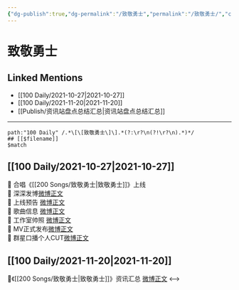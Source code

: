 ```yaml
---
{"dg-publish":true,"dg-permalink":"/致敬勇士","permalink":"/致敬勇士/","created":"2022-12-23T11:19:28.000+08:00","updated":"2023-04-10T15:54:31.000+08:00"}
---
```


# 致敬勇士

## Linked Mentions
- [[100 Daily/2021-10-27\|2021-10-27]]
- [[100 Daily/2021-11-20\|2021-11-20]]
- [[Publish/资讯站盘点总结汇总\|资讯站盘点总结汇总]]


---

```expander
path:"100 Daily" /.*\[\[致敬勇士\]\].*(?:\r?\n(?!\r?\n).*)*/
## [[$filename]]
$match
```
## [[100 Daily/2021-10-27\|2021-10-27]]
🌟 合唱《[[200 Songs/致敬勇士\|致敬勇士]]》上线  
💫 深深发博[微博正文](https://m.weibo.cn/6466290670/4696958658416131)  
💫 上线预告 [微博正文](https://m.weibo.cn/6466290670/4696932259726976)  
💫 歌曲信息 [微博正文](https://m.weibo.cn/6466290670/4696970969746429)  
💫 工作室帅照 [微博正文](https://m.weibo.cn/6466290670/4697029840473502)  
💫 MV正式发布[微博正文](https://m.weibo.cn/6466290670/4696958466263700)  
💫 群星口播个人CUT[微博正文](https://m.weibo.cn/6466290670/4696961574505777)
## [[100 Daily/2021-11-20\|2021-11-20]]
🌟《[[200 Songs/致敬勇士\|致敬勇士]]》资讯汇总 [微博正文](https://weibo.com/detail/4705582345093571)
<-->